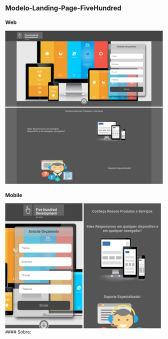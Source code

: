 ## Modelo-Landing-Page-FiveHundred

### Web
<img  src="./Git/IMG/home-1.png">
<img  src="./Git/IMG/home-2.png">

### Mobile
<img  width="49%" height="400" src="./Git/IMG/mobile-1.png">
<img  width="49%" height="400" src="./Git/IMG/mobile-2.png">
#### Sobre:


